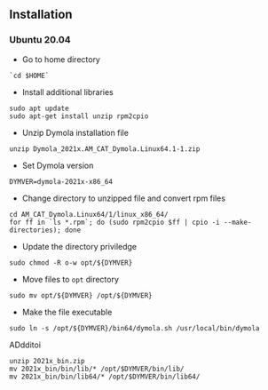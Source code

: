 ## Installation

### Ubuntu 20.04

- Go to home directory
```
`cd $HOME`
```

- Install additional libraries
```
sudo apt update
sudo apt-get install unzip rpm2cpio 
```

- Unzip Dymola installation file
```
unzip Dymola_2021x.AM_CAT_Dymola.Linux64.1-1.zip
```

- Set Dymola version
```
DYMVER=dymola-2021x-x86_64
```

- Change directory to unzipped file and convert rpm files
```
cd AM_CAT_Dymola.Linux64/1/linux_x86_64/
for ff in `ls *.rpm`; do (sudo rpm2cpio $ff | cpio -i --make-directories); done
```

- Update the directory priviledge 
```
sudo chmod -R o-w opt/${DYMVER}
```

- Move files to `opt` directory
```
sudo mv opt/${DYMVER} /opt/${DYMVER}
```
- Make the file executable
```
sudo ln -s /opt/${DYMVER}/bin64/dymola.sh /usr/local/bin/dymola
```


ADdditoi
```
unzip 2021x_bin.zip
mv 2021x_bin/bin/lib/* /opt/$DYMVER/bin/lib/
mv 2021x_bin/bin/lib64/* /opt/$DYMVER/bin/lib64/
```
